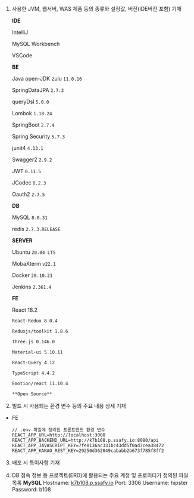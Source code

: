 1. 사용한 JVM, 웹서버, WAS 제품 등의 종류와 설정값, 버전(IDE버전 포함) 기재 

   **IDE** 

   IntelliJ 

   MySQL Workbench 

   VSCode

   **BE** 

   Java open-JDK zulu `11.0.16` 

   SpringDataJPA `2.7.3` 

   queryDsl `5.0.0`

   Lombok `1.18.24` 

   SpringBoot `2.7.4` 

   Spring Security `5.7.3` 

   junit4 `4.13.1` 

   Swagger2 `2.9.2`

   JWT `0.11.5`

   JCodec `0.2.3` 

   Oauth2 `2.7.5`

   **DB** 

   MySQL `8.0.31`

   redis `2.7.3.RELEASE`

   **SERVER** 

   Ubuntu `20.04 LTS`

   MobaXterm `v22.1` 

   Docker `20.10.21`

   Jenkins `2.361.4`

   **FE** 

   React 18.2

   ```
   React-Redux 8.0.4
   
   Reduxjs/toolkit 1.8.6
   
   Three.js 0.146.0
   
   Material-ui 5.10.11
   
   React-Query 4.12
   
   TypeScript 4.4.2
   
   Emotion/react 11.10.4
   
   **Open Source**
   ```

2. 빌드 시 사용되는 환경 변수 등의 주요 내용 상세 기재

- FE

  ```
  // .env 파일에 정리된 프론트엔드 환경 변수
  REACT_APP_URL=http://localhost:3000
  REACT_APP_BACKEND_URL=http://k7b108.p.ssafy.io:8080/api
  REACT_APP_JAVASCRIPT_KEY=7fe8136ac331bc43dd5f0ad7cea38472
  REACT_APP_KAKAO_REST_KEY=29250d362049cababb2b673f785f8ff2
  ```

3. 배포 시 특이사항 기재

4. DB 접속 정보 등 프로젝트(ERD)에 활용되는 주요 계정 및 프로퍼티가 정의된 파일 목록
   **MySQL**
   Hostname: [k7b108.p.ssafy.io](http://k7b108.p.ssafy.io/)
   Port: 3306
   Username: hipster
   Password: b108
